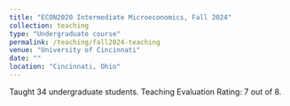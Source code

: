 ```yaml
---
title: "ECON2020 Intermediate Microeconomics, Fall 2024"
collection: teaching
type: "Undergraduate course"
permalink: /teaching/fall2024-teaching
venue: "University of Cincinnati"
date: ""
location: "Cincinnati, Ohio"
---
```


Taught 34 undergraduate students. Teaching Evaluation Rating: 7 out of 8.

<!-- Heading 1
======

Heading 2
======

Heading 3
====== -->
